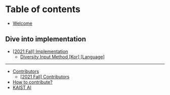 # Table of contents

* [Welcome](README.md)

## Dive into implementation

* [\[2021 Fall\] Implementation](dive-into-implementation/2021-fall-implementation/README.md)
  * [Diversity Input Method \[Kor\] \[Language\]](dive-into-implementation/2021-fall-implementation/cvpr-2019-inputdiversity.md)

---

* [Contributors](contributors/README.md)
  * [\[2021 Fall\] Contributors](contributors/2021-fall-contributors.md)
* [How to contribute?](how-to-contribute.md)
* [KAIST AI](http://gsai.kaist.ac.kr/)

